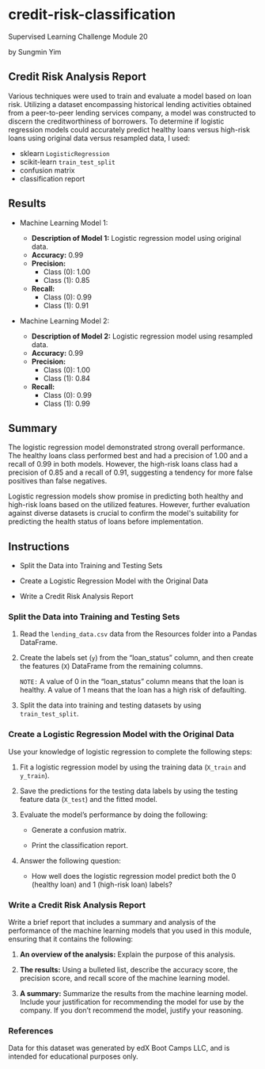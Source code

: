 # credit-risk-classification
Supervised Learning Challenge Module 20

by Sungmin Yim

## Credit Risk Analysis Report ##
Various techniques were used to train and evaluate a model based on loan risk. Utilizing a dataset encompassing historical lending activities obtained from a peer-to-peer lending services company, a model was constructed to discern the creditworthiness of borrowers.
To determine if logistic regression models could accurately predict healthy loans versus high-risk loans using original data versus resampled data, I used:
  * sklearn `LogisticRegression`
  * scikit-learn `train_test_split`
  * confusion matrix
  * classification report

## Results
* Machine Learning Model 1:
  * __Description of Model 1:__ Logistic regression model using original data.  
  * __Accuracy:__ 0.99 
  * __Precision:__ 
      * Class (0): 1.00
      * Class (1): 0.85
  * __Recall:__
      * Class (0): 0.99
      * Class (1): 0.91

* Machine Learning Model 2:
  * __Description of Model 2:__ Logistic regression model using resampled data. 
  * __Accuracy:__ 0.99 
  * __Precision:__ 
      * Class (0): 1.00
      * Class (1): 0.84
  * __Recall:__ 
      * Class (0): 0.99
      * Class (1): 0.99  

## Summary ##
The logistic regression model demonstrated strong overall performance. The healthy loans class performed best and had a precision of 1.00 and a recall of 0.99 in both models. However, the high-risk loans class had a precision of 0.85 and a recall of 0.91, suggesting a tendency for more false positives than false negatives.

Logistic regression models show promise in predicting both healthy and high-risk loans based on the utilized features. However, further evaluation against diverse datasets is crucial to confirm the model's suitability for predicting the health status of loans before implementation.

## Instructions ##
* Split the Data into Training and Testing Sets

* Create a Logistic Regression Model with the Original Data

* Write a Credit Risk Analysis Report

### Split the Data into Training and Testing Sets ###

1. Read the `lending_data.csv` data from the Resources folder into a Pandas DataFrame.

2. Create the labels set (`y`) from the “loan_status” column, and then create the features (`X`) DataFrame from the remaining columns.

    `NOTE:` A value of 0 in the “loan_status” column means that the loan is healthy. A value of 1 means that the loan has a high risk of defaulting.

3. Split the data into training and testing datasets by using `train_test_split`.

### Create a Logistic Regression Model with the Original Data ###
Use your knowledge of logistic regression to complete the following steps:

1. Fit a logistic regression model by using the training data (`X_train` and `y_train`).

2. Save the predictions for the testing data labels by using the testing feature data (`X_test`) and the fitted model.

3. Evaluate the model’s performance by doing the following:

   * Generate a confusion matrix.

   * Print the classification report.

4. Answer the following question:
   
   * How well does the logistic regression model predict both the 0 (healthy loan) and 1 (high-risk loan) labels?

### Write a Credit Risk Analysis Report ###
Write a brief report that includes a summary and analysis of the performance of the machine learning models that you used in this module, ensuring that it contains the following:

1. __An overview of the analysis:__ Explain the purpose of this analysis.

2. __The results:__ Using a bulleted list, describe the accuracy score, the precision score, and recall score of the machine learning model.

3. __A summary:__ Summarize the results from the machine learning model. Include your justification for recommending the model for use by the company. If you don’t recommend the model, justify your reasoning.

### References ###
Data for this dataset was generated by edX Boot Camps LLC, and is intended for educational purposes only.
